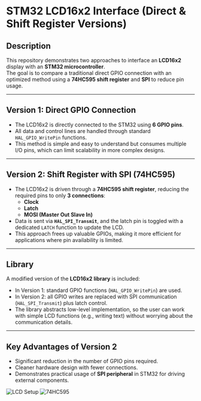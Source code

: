 # STM32 LCD16x2 Interface (Direct & Shift Register Versions)

## Description
This repository demonstrates two approaches to interface an **LCD16x2** display with an **STM32 microcontroller**.  
The goal is to compare a traditional direct GPIO connection with an optimized method using a **74HC595 shift register** and **SPI** to reduce pin usage.

---

## Version 1: Direct GPIO Connection
- The LCD16x2 is directly connected to the STM32 using **6 GPIO pins**.  
- All data and control lines are handled through standard `HAL_GPIO_WritePin` functions.  
- This method is simple and easy to understand but consumes multiple I/O pins, which can limit scalability in more complex designs.

---

## Version 2: Shift Register with SPI (74HC595)
- The LCD16x2 is driven through a **74HC595 shift register**, reducing the required pins to only **3 connections**:
  - **Clock**
  - **Latch**
  - **MOSI (Master Out Slave In)**  
- Data is sent via **`HAL_SPI_Transmit`**, and the latch pin is toggled with a dedicated `LATCH` function to update the LCD.  
- This approach frees up valuable GPIOs, making it more efficient for applications where pin availability is limited.

---

## Library
A modified version of the **LCD16x2 library** is included:
- In Version 1: standard GPIO functions (`HAL_GPIO_WritePin`) are used.  
- In Version 2: all GPIO writes are replaced with SPI communication (`HAL_SPI_Transmit`) plus latch control.  
- The library abstracts low-level implementation, so the user can work with simple LCD functions (e.g., writing text) without worrying about the communication details.

---

## Key Advantages of Version 2
- Significant reduction in the number of GPIO pins required.  
- Cleaner hardware design with fewer connections.  
- Demonstrates practical usage of **SPI peripheral** in STM32 for driving external components.


![LCD Setup](images/lcd_setup.png "LCD16x2 Wiring Diagram")
![74HC595](images/lcd_setup.png "LCD16x2 Wiring Diagram")
